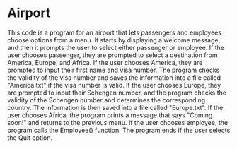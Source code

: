 # Airport

This code is a program for an airport that lets passengers and employees choose options from a menu. It starts by displaying a welcome message, and then it prompts the user to select either passenger or employee. If the user chooses passenger, they are prompted to select a destination from America, Europe, and Africa. If the user chooses America, they are prompted to input their first name and visa number. The program checks the validity of the visa number and saves the information into a file called "America.txt" if the visa number is valid. If the user chooses Europe, they are prompted to input their Schengen number, and the program checks the validity of the Schengen number and determines the corresponding country. The information is then saved into a file called "Europe.txt". If the user chooses Africa, the program prints a message that says "Coming soon!" and returns to the previous menu. If the user chooses employee, the program calls the Employee() function. The program ends if the user selects the Quit option.
